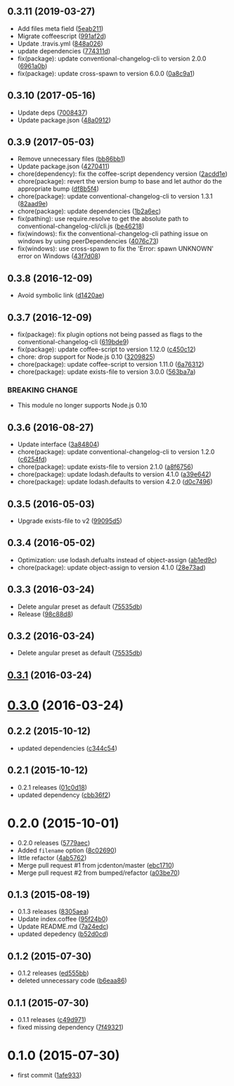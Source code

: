 <a name="0.3.11"></a>
## 0.3.11 (2019-03-27)

* Add files meta field ([5eab211](https://github.com/bumped/bumped-changelog/commit/5eab211))
* Migrate coffeescript ([991af2d](https://github.com/bumped/bumped-changelog/commit/991af2d))
* Update .travis.yml ([848a026](https://github.com/bumped/bumped-changelog/commit/848a026))
* update dependencies ([774311d](https://github.com/bumped/bumped-changelog/commit/774311d))
* fix(package): update conventional-changelog-cli to version 2.0.0 ([6961a0b](https://github.com/bumped/bumped-changelog/commit/6961a0b))
* fix(package): update cross-spawn to version 6.0.0 ([0a8c9a1](https://github.com/bumped/bumped-changelog/commit/0a8c9a1))



<a name="0.3.10"></a>
## 0.3.10 (2017-05-16)

* Update deps ([7008437](https://github.com/bumped/bumped-changelog/commit/7008437))
* Update package.json ([48a0912](https://github.com/bumped/bumped-changelog/commit/48a0912))



<a name="0.3.9"></a>
## 0.3.9 (2017-05-03)

* Remove unnecessary files ([bb86bb1](https://github.com/bumped/bumped-changelog/commit/bb86bb1))
* Update package.json ([4270411](https://github.com/bumped/bumped-changelog/commit/4270411))
* chore(dependency): fix the coffee-script dependency version ([2acdd1e](https://github.com/bumped/bumped-changelog/commit/2acdd1e))
* chore(package): revert the version bump to base and let author do the appropriate bump ([df8b5f4](https://github.com/bumped/bumped-changelog/commit/df8b5f4))
* chore(package): update conventional-changelog-cli to version 1.3.1 ([82aad9e](https://github.com/bumped/bumped-changelog/commit/82aad9e))
* chore(package): update dependencies ([1b2a6ec](https://github.com/bumped/bumped-changelog/commit/1b2a6ec))
* fix(pathing): use require.resolve to get the absolute path to conventional-changelog-cli/cli.js ([be46218](https://github.com/bumped/bumped-changelog/commit/be46218))
* fix(windows): fix the conventional-changelog-cli pathing issue on windows by using peerDependencies ([4076c73](https://github.com/bumped/bumped-changelog/commit/4076c73))
* fix(windows): use cross-spawn to fix the 'Error: spawn UNKNOWN' error on Windows ([43f7d08](https://github.com/bumped/bumped-changelog/commit/43f7d08))



<a name="0.3.8"></a>
## 0.3.8 (2016-12-09)

* Avoid symbolic link ([d1420ae](https://github.com/bumped/bumped-changelog/commit/d1420ae))



<a name="0.3.7"></a>
## 0.3.7 (2016-12-09)

* fix(package): fix plugin options not being passed as flags to the conventional-changelog-cli ([619bde9](https://github.com/bumped/bumped-changelog/commit/619bde9))
* fix(package): update coffee-script to version 1.12.0 ([c450c12](https://github.com/bumped/bumped-changelog/commit/c450c12))
* chore: drop support for Node.js 0.10 ([3209825](https://github.com/bumped/bumped-changelog/commit/3209825))
* chore(package): update coffee-script to version 1.11.0 ([6a76312](https://github.com/bumped/bumped-changelog/commit/6a76312))
* chore(package): update exists-file to version 3.0.0 ([563ba7a](https://github.com/bumped/bumped-changelog/commit/563ba7a))


### BREAKING CHANGE

* This module no longer supports Node.js 0.10


<a name="0.3.6"></a>
## 0.3.6 (2016-08-27)

* Update interface ([3a84804](https://github.com/bumped/bumped-changelog/commit/3a84804))
* chore(package): update conventional-changelog-cli to version 1.2.0 ([c6254fd](https://github.com/bumped/bumped-changelog/commit/c6254fd))
* chore(package): update exists-file to version 2.1.0 ([a8f6756](https://github.com/bumped/bumped-changelog/commit/a8f6756))
* chore(package): update lodash.defaults to version 4.1.0 ([a39e642](https://github.com/bumped/bumped-changelog/commit/a39e642))
* chore(package): update lodash.defaults to version 4.2.0 ([d0c7496](https://github.com/bumped/bumped-changelog/commit/d0c7496))



<a name="0.3.5"></a>
## 0.3.5 (2016-05-03)

* Upgrade exists-file to v2 ([99095d5](https://github.com/bumped/bumped-changelog/commit/99095d5))



<a name="0.3.4"></a>
## 0.3.4 (2016-05-02)

* Optimization: use lodash.defualts instead of object-assign ([ab1ed9c](https://github.com/bumped/bumped-changelog/commit/ab1ed9c))
* chore(package): update object-assign to version 4.1.0 ([28e73ad](https://github.com/bumped/bumped-changelog/commit/28e73ad))



<a name="0.3.3"></a>
## 0.3.3 (2016-03-24)

* Delete angular preset as default ([75535db](https://github.com/bumped/bumped-changelog/commit/75535db))
* Release ([98c88d8](https://github.com/bumped/bumped-changelog/commit/98c88d8))



<a name="0.3.2"></a>
## 0.3.2 (2016-03-24)

* Delete angular preset as default ([75535db](https://github.com/bumped/bumped-changelog/commit/75535db))



<a name="0.3.1"></a>
## [0.3.1](https://github.com/bumped/bumped-changelog/compare/0.3.0...v0.3.1) (2016-03-24)




<a name="0.3.0"></a>
# [0.3.0](https://github.com/bumped/bumped-changelog/compare/0.2.2...v0.3.0) (2016-03-24)




<a name="0.2.2"></a>
## 0.2.2 (2015-10-12)


* updated dependencies ([c344c54](https://github.com/bumped/bumped-changelog/commit/c344c54))



<a name="0.2.1"></a>
## 0.2.1 (2015-10-12)


* 0.2.1 releases ([01c0d18](https://github.com/bumped/bumped-changelog/commit/01c0d18))
* updated dependency ([cbb36f2](https://github.com/bumped/bumped-changelog/commit/cbb36f2))



<a name="0.2.0"></a>
# 0.2.0 (2015-10-01)


* 0.2.0 releases ([5779aec](https://github.com/bumped/bumped-changelog/commit/5779aec))
* Added `filename` option ([8c02690](https://github.com/bumped/bumped-changelog/commit/8c02690))
* little refactor ([4ab5762](https://github.com/bumped/bumped-changelog/commit/4ab5762))
* Merge pull request #1 from jcdenton/master ([ebc1710](https://github.com/bumped/bumped-changelog/commit/ebc1710))
* Merge pull request #2 from bumped/refactor ([a03be70](https://github.com/bumped/bumped-changelog/commit/a03be70))



<a name="0.1.3"></a>
## 0.1.3 (2015-08-19)


* 0.1.3 releases ([8305aea](https://github.com/bumped/bumped-changelog/commit/8305aea))
* Update index.coffee ([95f24b0](https://github.com/bumped/bumped-changelog/commit/95f24b0))
* Update README.md ([7a24edc](https://github.com/bumped/bumped-changelog/commit/7a24edc))
* updated depedency ([b52d0cd](https://github.com/bumped/bumped-changelog/commit/b52d0cd))



<a name="0.1.2"></a>
## 0.1.2 (2015-07-30)


* 0.1.2 releases ([ed555bb](https://github.com/bumped/bumped-changelog/commit/ed555bb))
* deleted unnecessary code ([b6eaa86](https://github.com/bumped/bumped-changelog/commit/b6eaa86))



<a name="0.1.1"></a>
## 0.1.1 (2015-07-30)


* 0.1.1 releases ([c49d971](https://github.com/bumped/bumped-changelog/commit/c49d971))
* fixed missing dependency ([7f49321](https://github.com/bumped/bumped-changelog/commit/7f49321))



<a name="0.1.0"></a>
# 0.1.0 (2015-07-30)


* first commit ([1afe933](https://github.com/bumped/bumped-changelog/commit/1afe933))



